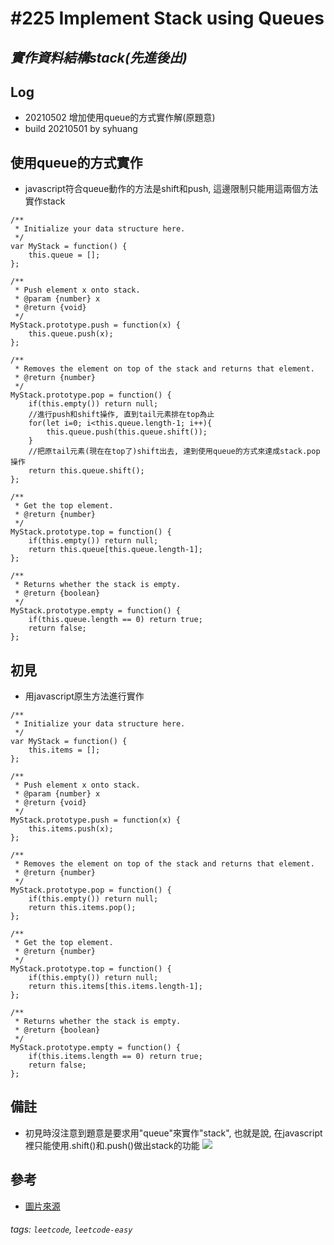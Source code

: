 # \#225 Implement Stack using Queues
## *實作資料結構stack(先進後出)*
## Log
 - 20210502 增加使用queue的方式實作解(原題意)
 - build 20210501 by syhuang

## 使用queue的方式實作
 - javascript符合queue動作的方法是shift和push, 這邊限制只能用這兩個方法實作stack
```javascript=
/**
 * Initialize your data structure here.
 */
var MyStack = function() {
    this.queue = [];
};

/**
 * Push element x onto stack. 
 * @param {number} x
 * @return {void}
 */
MyStack.prototype.push = function(x) {
    this.queue.push(x);
};

/**
 * Removes the element on top of the stack and returns that element.
 * @return {number}
 */
MyStack.prototype.pop = function() {
    if(this.empty()) return null;
    //進行push和shift操作, 直到tail元素排在top為止
    for(let i=0; i<this.queue.length-1; i++){
        this.queue.push(this.queue.shift());        
    }
    //把原tail元素(現在在top了)shift出去, 達到使用queue的方式來達成stack.pop操作
    return this.queue.shift();
};

/**
 * Get the top element.
 * @return {number}
 */
MyStack.prototype.top = function() {
    if(this.empty()) return null;
    return this.queue[this.queue.length-1];
};

/**
 * Returns whether the stack is empty.
 * @return {boolean}
 */
MyStack.prototype.empty = function() {
    if(this.queue.length == 0) return true;
    return false;
};
```
## 初見
 - 用javascript原生方法進行實作
```javascript=
/**
 * Initialize your data structure here.
 */
var MyStack = function() {
    this.items = [];
};

/**
 * Push element x onto stack. 
 * @param {number} x
 * @return {void}
 */
MyStack.prototype.push = function(x) {
    this.items.push(x);
};

/**
 * Removes the element on top of the stack and returns that element.
 * @return {number}
 */
MyStack.prototype.pop = function() {
    if(this.empty()) return null;
    return this.items.pop();
};

/**
 * Get the top element.
 * @return {number}
 */
MyStack.prototype.top = function() {
    if(this.empty()) return null;
    return this.items[this.items.length-1];
};

/**
 * Returns whether the stack is empty.
 * @return {boolean}
 */
MyStack.prototype.empty = function() {
    if(this.items.length == 0) return true;
    return false;
};
```
## 備註
 - 初見時沒注意到題意是要求用"queue"來實作"stack", 也就是說, 在javascript裡只能使用.shift()和.push()做出stack的功能
![](https://i.imgur.com/Gj1lRr0.png)

## 參考
 - [圖片來源](https://realdennis.medium.com/%E4%BD%A0%E5%85%B6%E5%AF%A6%E4%B8%8D%E7%94%A8%E5%9C%A8-javascript-%E5%AF%A6%E4%BD%9C%E4%B8%80%E5%80%8B-queue-b4e788e23bc7)
###### tags: `leetcode`, `leetcode-easy`